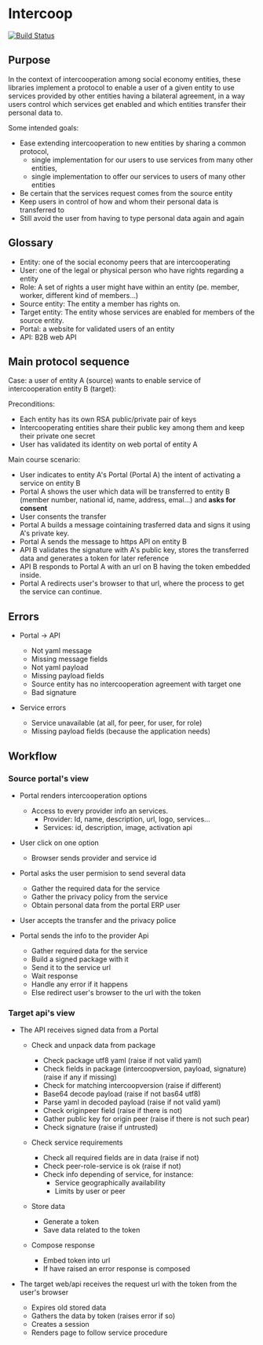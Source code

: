 # Intercoop

[![Build Status](https://travis-ci.org/Som-Energia/intercoop.svg?branch=master)](https://travis-ci.org/Som-Energia/intercoop)

## Purpose

In the context of intercooperation among social economy entities,
these libraries implement a protocol to enable a user of a given entity
to use services provided by other entities having a bilateral agreement,
in a way users control which services get enabled and which entities
transfer their personal data to.

Some intended goals:

- Ease extending intercooperation to new entities by sharing a common protocol,
    - single implementation for our users to use services from many other entities,
    - single implementation to offer our services to users of many other entities
- Be certain that the services request comes from the source entity 
- Keep users in control of how and whom their personal data is transferred to
- Still avoid the user from having to type personal data again and again


## Glossary

- Entity: one of the social economy peers that are intercooperating
- User: one of the legal or physical person who have rights regarding a entity
- Role: A set of rights a user might have within an entity (pe. member, worker, different kind of members...)
- Source entity: The entity a member has rights on.
- Target entity: The entity whose services are enabled for members of the source entity.
- Portal: a website for validated users of an entity
- API: B2B web API

## Main protocol sequence

Case: a user of entity A (source) wants to enable service of intercooperation entity B (target):

Preconditions:

- Each entity has its own RSA public/private pair of keys
- Intercooperating entities share their public key among them and keep their private one secret
- User has validated its identity on web portal of entity A

Main course scenario:

- User indicates to entity A's Portal (Portal A) the intent of activating a service on entity B
- Portal A shows the user which data will be transferred to entity B (member number, national id, name, address, emal...) and **asks for consent**
- User consents the transfer
- Portal A builds a message cointaining trasferred data and signs it using A's private key.
- Portal A sends the message to https API on entity B
- API B validates the signature with A's public key, stores the transferred data and generates a token for later reference
- API B responds to Portal A with an url on B having the token embedded inside.
- Portal A redirects user's browser to that url, where the process to get the service can continue.


## Errors

- Portal -> API
	- Not yaml message
	- Missing message fields
	- Not yaml payload
	- Missing payload fields
	- Source entity has no intercooperation agreement with target one
	- Bad signature

- Service errors
    - Service unavailable (at all, for peer, for user, for role)
    - Missing payload fields (because the application needs)



## Workflow

### Source portal's view

- Portal renders intercooperation options
	- Access to every provider info an services.
		- Provider: Id, name, description, url, logo, services...
		- Services: id, description, image, activation api

- User click on one option
	- Browser sends provider and service id

- Portal asks the user permision to send several data
	- Gather the required data for the service
	- Gather the privacy policy from the service
	- Obtain personal data from the portal ERP user

- User accepts the transfer and the privacy police

- Portal sends the info to the provider Api

	- Gather required data for the service
	- Build a signed package with it
	- Send it to the service url
	- Wait response
	- Handle any error if it happens
	- Else redirect user's browser to the url with the token


### Target api's view

- The API receives signed data from a Portal
	- Check and unpack data from package
		+ Check package utf8 yaml (raise if not valid yaml)
		+ Check fields in package (intercoopversion, payload, signature) (raise if any if missing)
		+ Check for matching intercoopversion (raise if different)
		+ Base64 decode payload (raise if not bas64 utf8)
		+ Parse yaml in decoded payload (raise if not valid yaml)
		+ Check originpeer field (raise if there is not)
		+ Gather public key for origin peer (raise if there is not such pear)
		+ Check signature (raise if untrusted)

	- Check service requirements
		- Check all required fields are in data (raise if not)
		- Check peer-role-service is ok (raise if not)
		- Check info depending of service, for instance:
			- Service geographically availability
			- Limits by user or peer

	- Store data
		+ Generate a token
		+ Save data related to the token

	- Compose response
		- Embed token into url
		- If have raised an error response is composed

- The target web/api receives the request url with the token from the user's browser
	- Expires old stored data
	- Gathers the data by token (raises error if so)
	- Creates a session
	- Renders page to follow service procedure






